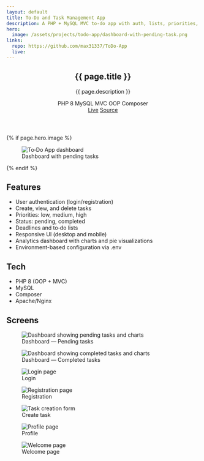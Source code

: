 ```yaml
---
layout: default
title: To‑Do and Task Management App
description: A PHP + MySQL MVC to‑do app with auth, lists, priorities, deadlines, and analytics.
hero:
  image: /assets/projects/todo-app/dashboard-with-pending-task.png
links:
  repo: https://github.com/max31337/ToDo-App
  live:
---
```


<section class="space-y-10">
  <header class="space-y-4">
    <div>
      <h1 class="text-3xl font-semibold tracking-tight">{{ page.title }}</h1>
      <p class="text-muted-foreground max-w-2xl">{{ page.description }}</p>
    </div>
    <div class="flex flex-wrap items-center gap-2 text-[11px]">
      <span class="rounded-full border border-border px-2 py-0.5 bg-secondary/40">PHP 8</span>
      <span class="rounded-full border border-border px-2 py-0.5 bg-secondary/40">MySQL</span>
      <span class="rounded-full border border-border px-2 py-0.5 bg-secondary/40">MVC</span>
      <span class="rounded-full border border-border px-2 py-0.5 bg-secondary/40">OOP</span>
      <span class="rounded-full border border-border px-2 py-0.5 bg-secondary/40">Composer</span>
    </div>
    <div class="flex gap-3 text-xs">
      <a class="rounded-md border border-border px-3 py-1 hover:bg-secondary {% unless page.links.live %}pointer-events-none opacity-50{% endunless %}" href="{{ page.links.live }}">Live</a>
      <a class="rounded-md border border-border px-3 py-1 hover:bg-secondary" href="{{ page.links.repo }}" target="_blank" rel="noopener">Source</a>
    </div>
  </header>

  {% if page.hero.image %}
  <figure class="rounded-lg border border-border overflow-hidden">
    <img class="w-full" src="{{ page.hero.image | relative_url }}" alt="To‑Do App dashboard" />
    <figcaption class="px-4 py-2 text-xs text-muted-foreground border-t border-border">Dashboard with pending tasks</figcaption>
  </figure>
  {% endif %}

  <div class="grid gap-6 md:grid-cols-2">
    <article class="rounded-lg border border-border p-4">
      <h2 class="font-medium mb-2">Features</h2>
      <ul class="list-disc pl-5 text-sm space-y-1 text-muted-foreground">
        <li>User authentication (login/registration)</li>
        <li>Create, view, and delete tasks</li>
        <li>Priorities: low, medium, high</li>
        <li>Status: pending, completed</li>
        <li>Deadlines and to‑do lists</li>
        <li>Responsive UI (desktop and mobile)</li>
        <li>Analytics dashboard with charts and pie visualizations</li>
        <li>Environment-based configuration via .env</li>
      </ul>
    </article>
    <article class="rounded-lg border border-border p-4">
      <h2 class="font-medium mb-2">Tech</h2>
      <ul class="list-disc pl-5 text-sm space-y-1 text-muted-foreground">
        <li>PHP 8 (OOP + MVC)</li>
        <li>MySQL</li>
        <li>Composer</li>
        <li>Apache/Nginx</li>
      </ul>
    </article>
  </div>

  <div class="space-y-3">
    <h2 class="font-medium">Screens</h2>
    <div class="grid gap-4 md:grid-cols-2">
      <figure class="rounded-lg border border-border overflow-hidden">
        <img class="w-full" src="{{ '/assets/projects/todo-app/dashboard-with-pending-task.png' | relative_url }}" alt="Dashboard showing pending tasks and charts" />
        <figcaption class="px-4 py-2 text-xs text-muted-foreground border-t border-border">Dashboard — Pending tasks</figcaption>
      </figure>
      <figure class="rounded-lg border border-border overflow-hidden">
        <img class="w-full" src="{{ '/assets/projects/todo-app/dashboard-with-completed-task.png' | relative_url }}" alt="Dashboard showing completed tasks and charts" />
        <figcaption class="px-4 py-2 text-xs text-muted-foreground border-t border-border">Dashboard — Completed tasks</figcaption>
      </figure>
      <figure class="rounded-lg border border-border overflow-hidden">
        <img class="w-full" src="{{ '/assets/projects/todo-app/login-page.png' | relative_url }}" alt="Login page" />
        <figcaption class="px-4 py-2 text-xs text-muted-foreground border-t border-border">Login</figcaption>
      </figure>
      <figure class="rounded-lg border border-border overflow-hidden">
        <img class="w-full" src="{{ '/assets/projects/todo-app/registration-page.png' | relative_url }}" alt="Registration page" />
        <figcaption class="px-4 py-2 text-xs text-muted-foreground border-t border-border">Registration</figcaption>
      </figure>
      <figure class="rounded-lg border border-border overflow-hidden">
        <img class="w-full" src="{{ '/assets/projects/todo-app/task-creation-form.png' | relative_url }}" alt="Task creation form" />
        <figcaption class="px-4 py-2 text-xs text-muted-foreground border-t border-border">Create task</figcaption>
      </figure>
      <figure class="rounded-lg border border-border overflow-hidden">
        <img class="w-full" src="{{ '/assets/projects/todo-app/profile-page.png' | relative_url }}" alt="Profile page" />
        <figcaption class="px-4 py-2 text-xs text-muted-foreground border-t border-border">Profile</figcaption>
      </figure>
      <figure class="rounded-lg border border-border overflow-hidden md:col-span-2">
        <img class="w-full" src="{{ '/assets/projects/todo-app/welcome-page.png' | relative_url }}" alt="Welcome page" />
        <figcaption class="px-4 py-2 text-xs text-muted-foreground border-t border-border">Welcome page</figcaption>
      </figure>
    </div>
  </div>
</section>
